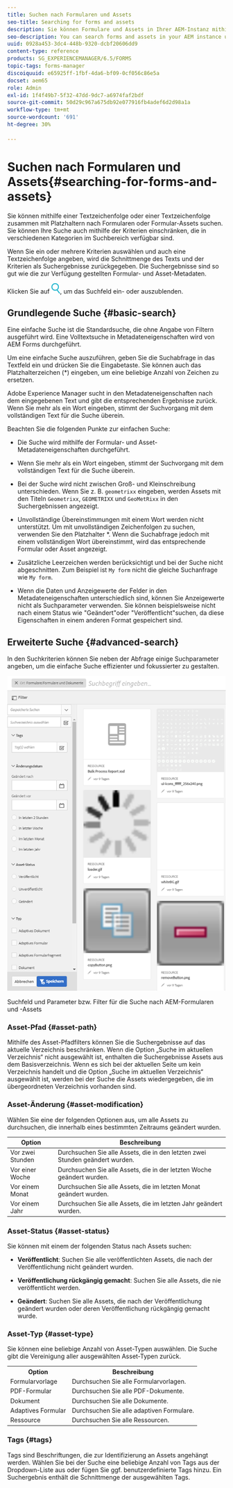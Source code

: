 ```yaml
---
title: Suchen nach Formularen und Assets
seo-title: Searching for forms and assets
description: Sie können Formulare und Assets in Ihrer AEM-Instanz mithilfe AEM Suche suchen. Mit der einfachen und erweiterten Suche können Sie Ihre Assets schnell finden.
seo-description: You can search forms and assets in your AEM instance using AEM search. Basic and advanced search lets you quickly locate your assets.
uuid: 0928a453-3dc4-448b-9320-dcbf20606dd9
content-type: reference
products: SG_EXPERIENCEMANAGER/6.5/FORMS
topic-tags: forms-manager
discoiquuid: e65925ff-1fbf-4da6-bf09-0cf056c86e5a
docset: aem65
role: Admin
exl-id: 1f4f49b7-5f32-47dd-9dc7-a6974faf2bdf
source-git-commit: 50d29c967a675db92e077916fb4adef6d2d98a1a
workflow-type: tm+mt
source-wordcount: '691'
ht-degree: 30%

---
```


# Suchen nach Formularen und Assets{#searching-for-forms-and-assets}

Sie können mithilfe einer Textzeichenfolge oder einer Textzeichenfolge zusammen mit Platzhaltern nach Formularen oder Formular-Assets suchen. Sie können Ihre Suche auch mithilfe der Kriterien einschränken, die in verschiedenen Kategorien im Suchbereich verfügbar sind.

Wenn Sie ein oder mehrere Kriterien auswählen und auch eine Textzeichenfolge angeben, wird die Schnittmenge des Texts und der Kriterien als Suchergebnisse zurückgegeben. Die Suchergebnisse sind so gut wie die zur Verfügung gestellten Formular- und Asset-Metadaten.

Klicken Sie auf ![aem6forms_search](assets/aem6forms_search.png), um das Suchfeld ein- oder auszublenden.

## Grundlegende Suche {#basic-search}

Eine einfache Suche ist die Standardsuche, die ohne Angabe von Filtern ausgeführt wird. Eine Volltextsuche in Metadateneigenschaften wird von AEM Forms durchgeführt.

Um eine einfache Suche auszuführen, geben Sie die Suchabfrage in das Textfeld ein und drücken Sie die Eingabetaste. Sie können auch das Platzhalterzeichen (&#42;) eingeben, um eine beliebige Anzahl von Zeichen zu ersetzen.

Adobe Experience Manager sucht in den Metadateneigenschaften nach dem eingegebenen Text und gibt die entsprechenden Ergebnisse zurück. Wenn Sie mehr als ein Wort eingeben, stimmt der Suchvorgang mit dem vollständigen Text für die Suche überein.

Beachten Sie die folgenden Punkte zur einfachen Suche:

* Die Suche wird mithilfe der Formular- und Asset-Metadateneigenschaften durchgeführt.
* Wenn Sie mehr als ein Wort eingeben, stimmt der Suchvorgang mit dem vollständigen Text für die Suche überein.
* Bei der Suche wird nicht zwischen Groß- und Kleinschreibung unterschieden. Wenn Sie z. B. `geometrixx` eingeben, werden Assets mit den Titeln `Geometrixx`, `GEOMETRIXX` und `GeoMetRixx` in den Suchergebnissen angezeigt.

* Unvollständige Übereinstimmungen mit einem Wort werden nicht unterstützt. Um mit unvollständigen Zeichenfolgen zu suchen, verwenden Sie den Platzhalter &#42;. Wenn die Suchabfrage jedoch mit einem vollständigen Wort übereinstimmt, wird das entsprechende Formular oder Asset angezeigt.
* Zusätzliche Leerzeichen werden berücksichtigt und bei der Suche nicht abgeschnitten. Zum Beispiel ist `My form` nicht die gleiche Suchanfrage wie `My form`.

* Wenn die Daten und Anzeigewerte der Felder in den Metadateneigenschaften unterschiedlich sind, können Sie Anzeigewerte nicht als Suchparameter verwenden. Sie können beispielsweise nicht nach einem Status wie &quot;Geändert&quot;oder &quot;Veröffentlicht&quot;suchen, da diese Eigenschaften in einem anderen Format gespeichert sind.

## Erweiterte Suche {#advanced-search}

In den Suchkriterien können Sie neben der Abfrage einige Suchparameter angeben, um die einfache Suche effizienter und fokussierter zu gestalten.

![Suchfeld und Parameter bzw. Filter für die AEM-Formular- und die AEM-Asset-Suche](assets/search_forms_assets.png)

Suchfeld und Parameter bzw. Filter für die Suche nach AEM-Formularen und -Assets

### Asset-Pfad {#asset-path}

Mithilfe des Asset-Pfadfilters können Sie die Suchergebnisse auf das aktuelle Verzeichnis beschränken. Wenn die Option „Suche im aktuellen Verzeichnis“ nicht ausgewählt ist, enthalten die Suchergebnisse Assets aus dem Basisverzeichnis. Wenn es sich bei der aktuellen Seite um kein Verzeichnis handelt und die Option „Suche im aktuellen Verzeichnis“ ausgewählt ist, werden bei der Suche die Assets wiedergegeben, die im übergeordneten Verzeichnis vorhanden sind.

### Asset-Änderung {#asset-modification}

Wählen Sie eine der folgenden Optionen aus, um alle Assets zu durchsuchen, die innerhalb eines bestimmten Zeitraums geändert wurden.

| **Option** | **Beschreibung** |
|---|---|
| Vor zwei Stunden | Durchsuchen Sie alle Assets, die in den letzten zwei Stunden geändert wurden. |
| Vor einer Woche | Durchsuchen Sie alle Assets, die in der letzten Woche geändert wurden. |
| Vor einem Monat | Durchsuchen Sie alle Assets, die im letzten Monat geändert wurden. |
| Vor einem Jahr | Durchsuchen Sie alle Assets, die im letzten Jahr geändert wurden. |

### Asset-Status {#asset-status}

Sie können mit einem der folgenden Status nach Assets suchen:

* **Veröffentlicht**: Suchen Sie alle veröffentlichten Assets, die nach der Veröffentlichung nicht geändert wurden.

* **Veröffentlichung rückgängig gemacht**: Suchen Sie alle Assets, die nie veröffentlicht werden.

* **Geändert**: Suchen Sie alle Assets, die nach der Veröffentlichung geändert wurden oder deren Veröffentlichung rückgängig gemacht wurde.

### Asset-Typ {#asset-type}

Sie können eine beliebige Anzahl von Asset-Typen auswählen. Die Suche gibt die Vereinigung aller ausgewählten Asset-Typen zurück.

<table>
 <tbody>
  <tr>
   <th>Option</th> 
   <th>Beschreibung</th> 
  </tr>
  <tr>
   <td>Formularvorlage<br /> </td> 
   <td>Durchsuchen Sie alle Formularvorlagen.<br /> </td> 
  </tr>
  <tr>
   <td>PDF-Formular</td> 
   <td>Durchsuchen Sie alle PDF-Dokumente.</td> 
  </tr>
  <tr>
   <td>Dokument</td> 
   <td>Durchsuchen Sie alle Dokumente.</td> 
  </tr>
  <tr>
   <td>Adaptives Formular<br /> </td> 
   <td>Durchsuchen Sie alle adaptiven Formulare.</td> 
  </tr>
  <tr>
   <td>Ressource</td> 
   <td>Durchsuchen Sie alle Ressourcen.<br /> </td> 
  </tr>
 </tbody>
</table>

### Tags {#tags}

Tags sind Beschriftungen, die zur Identifizierung an Assets angehängt werden. Wählen Sie bei der Suche eine beliebige Anzahl von Tags aus der Dropdown-Liste aus oder fügen Sie ggf. benutzerdefinierte Tags hinzu. Ein Suchergebnis enthält die Schnittmenge der ausgewählten Tags.
